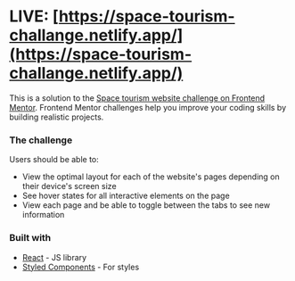 # LIVE: [https://space-tourism-challange.netlify.app/](https://space-tourism-challange.netlify.app/)

This is a solution to the [Space tourism website challenge on Frontend Mentor](https://www.frontendmentor.io/challenges/space-tourism-multipage-website-gRWj1URZ3). Frontend Mentor challenges help you improve your coding skills by building realistic projects.

### The challenge

Users should be able to:

- View the optimal layout for each of the website's pages depending on their device's screen size
- See hover states for all interactive elements on the page
- View each page and be able to toggle between the tabs to see new information

### Built with

- [React](https://reactjs.org/) - JS library
- [Styled Components](https://styled-components.com/) - For styles
